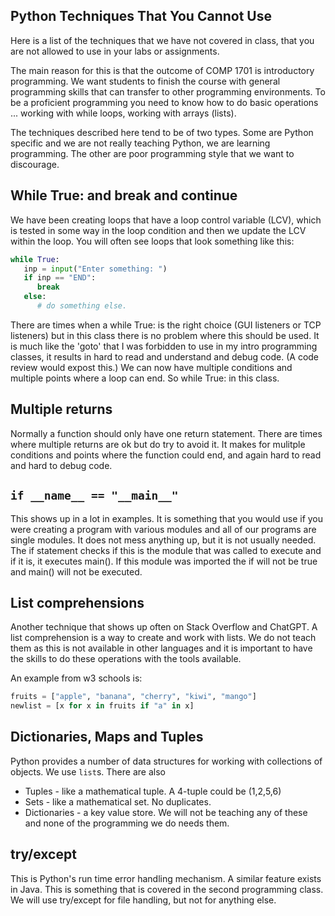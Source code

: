 ## Python Techniques That You Cannot Use

Here is a list of the techniques that we have not covered in class, that you are not allowed to use in your labs or assignments. 

The main reason for this is that the outcome of COMP 1701 is introductory programming. We want students to finish the course 
with general programming skills that can transfer to other programming environments. To be a proficient programming you need to 
know how to do basic operations ... working with while loops, working with arrays (lists). 

The techniques described here tend to be of two types. Some are Python specific and we are not really teaching Python, we are learning programming. The other are 
poor programming style that we want to discourage. 

## While True: and break and continue

We have been creating loops that have a loop control variable (LCV), which is tested in some way in the loop condition and then we update the LCV within the loop. 
You will often see loops that look something like this: 

```Python
while True:
   inp = input("Enter something: ")
   if inp == "END":
      break
   else:
      # do something else.
```
There are times when a while True: is the right choice (GUI listeners or TCP listeners) but in this class there is no problem where this should 
be used. It is much like the 'goto' that I was forbidden to use in my intro programming classes, it results in hard to read and understand and debug code. (A code review would expost this.) 
We can now have multiple conditions and multiple points where a loop can end. So while True: in this class. 

## Multiple returns 

Normally a function should only have one return statement. There are times where multiple returns are ok but do try to avoid it. It makes for mulitple conditions and points where the 
function could end, and again hard to read and hard to debug code. 

## ``if __name__ == "__main__"``

This shows up in a lot in examples. It is something that you would use if you were creating a program with various modules and all of our programs are single modules. It does not mess anything up, but it is not usually needed. The if statement checks if this is the module that was called to execute and if it is, it executes main(). If this module was imported the if will not be true and main() will not be executed. 

## List comprehensions 

Another technique that shows up often on Stack Overflow and ChatGPT. A list comprehension is 
a way to create and work with lists. We do not teach them as this is not available in other languages and
it is important to have the skills to do these operations with the tools available.

An example from w3 schools is:
```Python
fruits = ["apple", "banana", "cherry", "kiwi", "mango"]
newlist = [x for x in fruits if "a" in x]
```
## Dictionaries, Maps and Tuples

Python provides a number of data structures for working with collections of objects. We use ``list``s. There are also 
- Tuples - like a mathematical tuple. A 4-tuple could be (1,2,5,6)
- Sets - like a mathematical set. No duplicates.
- Dictionaries - a key value store.
We will not be teaching any of these and none of the programming we do needs them.

## try/except 

This is Python's run time error handling mechanism. A similar feature exists in Java. This is something that is covered in the second programming class. We will use try/except for file handling, but not for anything else. 










